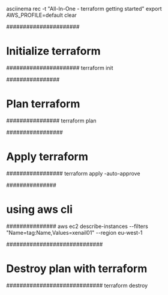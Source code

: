 
asciinema rec -t "All-In-One - terraform getting started"
export AWS_PROFILE=default
clear

######################
# Initialize terraform
######################
terraform init

################
# Plan terraform
################
terraform plan

#################
# Apply terraform
#################
terraform apply -auto-approve

###############
# using aws cli
###############
aws ec2 describe-instances --filters "Name=tag:Name,Values=xenail01" --region eu-west-1

#############################
# Destroy plan with terraform
#############################
terraform destroy
